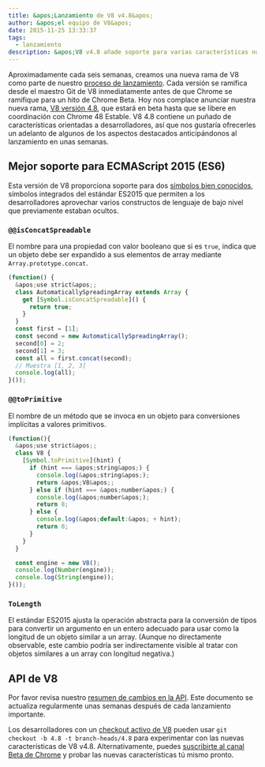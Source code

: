 ```yaml
---
title: &apos;Lanzamiento de V8 v4.8&apos;
author: &apos;el equipo de V8&apos;
date: 2015-11-25 13:33:37
tags:
  - lanzamiento
description: &apos;V8 v4.8 añade soporte para varias características nuevas del lenguaje ES2015.&apos;
---
```

Aproximadamente cada seis semanas, creamos una nueva rama de V8 como parte de nuestro [proceso de lanzamiento](/docs/release-process). Cada versión se ramifica desde el maestro Git de V8 inmediatamente antes de que Chrome se ramifique para un hito de Chrome Beta. Hoy nos complace anunciar nuestra nueva rama, [V8 versión 4.8](https://chromium.googlesource.com/v8/v8.git/+log/branch-heads/4.8), que estará en beta hasta que se libere en coordinación con Chrome 48 Estable. V8 4.8 contiene un puñado de características orientadas a desarrolladores, así que nos gustaría ofrecerles un adelanto de algunos de los aspectos destacados anticipándonos al lanzamiento en unas semanas.

<!--truncate-->
## Mejor soporte para ECMAScript 2015 (ES6)

Esta versión de V8 proporciona soporte para dos [símbolos bien conocidos](https://developer.mozilla.org/en-US/docs/Web/JavaScript/Reference/Global_Objects/Symbol#Well-known_symbols), símbolos integrados del estándar ES2015 que permiten a los desarrolladores aprovechar varios constructos de lenguaje de bajo nivel que previamente estaban ocultos.

### `@@isConcatSpreadable`

El nombre para una propiedad con valor booleano que si es `true`, indica que un objeto debe ser expandido a sus elementos de array mediante `Array.prototype.concat`.

```js
(function() {
  &apos;use strict&apos;;
  class AutomaticallySpreadingArray extends Array {
    get [Symbol.isConcatSpreadable]() {
      return true;
    }
  }
  const first = [1];
  const second = new AutomaticallySpreadingArray();
  second[0] = 2;
  second[1] = 3;
  const all = first.concat(second);
  // Muestra [1, 2, 3]
  console.log(all);
}());
```

### `@@toPrimitive`

El nombre de un método que se invoca en un objeto para conversiones implícitas a valores primitivos.

```js
(function(){
  &apos;use strict&apos;;
  class V8 {
    [Symbol.toPrimitive](hint) {
      if (hint === &apos;string&apos;) {
        console.log(&apos;string&apos;);
        return &apos;V8&apos;;
      } else if (hint === &apos;number&apos;) {
        console.log(&apos;number&apos;);
        return 8;
      } else {
        console.log(&apos;default:&apos; + hint);
        return 8;
      }
    }
  }

  const engine = new V8();
  console.log(Number(engine));
  console.log(String(engine));
}());
```

### `ToLength`

El estándar ES2015 ajusta la operación abstracta para la conversión de tipos para convertir un argumento en un entero adecuado para usar como la longitud de un objeto similar a un array. (Aunque no directamente observable, este cambio podría ser indirectamente visible al tratar con objetos similares a un array con longitud negativa.)

## API de V8

Por favor revisa nuestro [resumen de cambios en la API](https://docs.google.com/document/d/1g8JFi8T_oAE_7uAri7Njtig7fKaPDfotU6huOa1alds/edit). Este documento se actualiza regularmente unas semanas después de cada lanzamiento importante.

Los desarrolladores con un [checkout activo de V8](https://v8.dev/docs/source-code#using-git) pueden usar `git checkout -b 4.8 -t branch-heads/4.8` para experimentar con las nuevas características de V8 v4.8. Alternativamente, puedes [suscribirte al canal Beta de Chrome](https://www.google.com/chrome/browser/beta.html) y probar las nuevas características tú mismo pronto.
